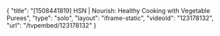 {
    "title": "[1508441819] HSN | Nourish: Healthy Cooking with Vegetable Purees",
    "type": "solo",
    "layout": "iframe-static",
    "videoId": "123178132",
    "url": "\/tvpembed\/123178132"
}